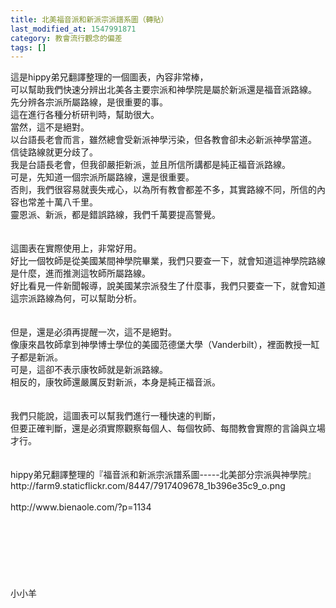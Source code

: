 ```yaml
---
title: 北美福音派和新派宗派譜系圖（轉貼）
last_modified_at: 1547991871
category: 教會流行觀念的偏差
tags: []
---
```


<p>這是hippy弟兄翻譯整理的一個圖表，內容非常棒，<br/>可以幫助我們快速分辨出北美各主要宗派和神學院是屬於新派還是福音派路線。<br/>先分辨各宗派所屬路線，是很重要的事。<br/>這在進行各種分析研判時，幫助很大。<br/><!--more-->當然，這不是絕對。<br/>以台語長老會而言，雖然總會受新派神學污染，但各教會卻未必新派神學當道。<br/>信徒路線就更分歧了。<br/>我是台語長老會，但我卻嚴拒新派，並且所信所講都是純正福音派路線。<br/>可是，先知道一個宗派所屬路線，還是很重要。<br/>否則，我們很容易就喪失戒心，以為所有教會都差不多，其實路線不同，所信的內容也常差十萬八千里。<br/>靈恩派、新派，都是錯誤路線，我們千萬要提高警覺。<br/><br/><br/>這圖表在實際使用上，非常好用。<br/>好比一個牧師是從美國某間神學院畢業，我們只要查一下，就會知道這神學院路線是什麼，進而推測這牧師所屬路線。<br/>好比看見一件新聞報導，說美國某宗派發生了什麼事，我們只要查一下，就會知道這宗派路線為何，可以幫助分析。<br/><br/><br/>但是，還是必須再提醒一次，這不是絕對。<br/>像康來昌牧師拿到神學博士學位的美國范德堡大學（Vanderbilt），裡面教授一缸子都是新派。<br/>可是，這卻不表示康牧師就是新派路線。<br/>相反的，康牧師還嚴厲反對新派，本身是純正福音派。<br/><br/><br/>我們只能說，這圖表可以幫我們進行一種快速的判斷，<br/>但要正確判斷，還是必須實際觀察每個人、每個牧師、每間教會實際的言論與立場才行。<br/><br/><br/>hippy弟兄翻譯整理的『福音派和新派宗派譜系圖-----北美部分宗派與神學院』<br/>http://farm9.staticflickr.com/8447/7917409678_1b396e35c9_o.png<br/><br/>http://www.bienaole.com/?p=1134<br/><br/><br/><br/><br/><br/><br/><br/>小小羊<br/><br/><br/><br/><br/></p>